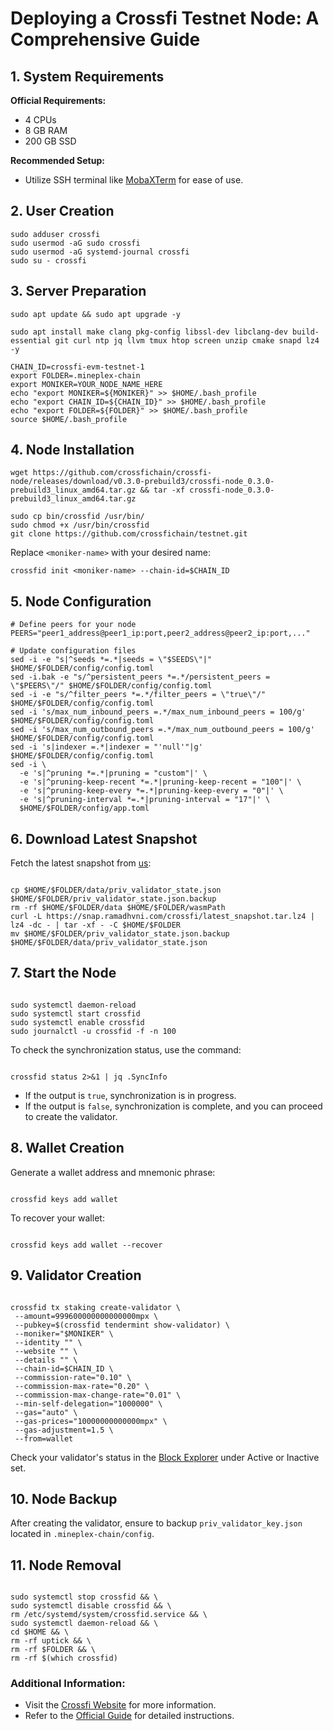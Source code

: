 # Deploying a Crossfi Testnet Node: A Comprehensive Guide

## 1. System Requirements

**Official Requirements:**

- 4 CPUs
- 8 GB RAM
- 200 GB SSD

**Recommended Setup:**

- Utilize SSH terminal like [MobaXTerm](https://mobaxterm.mobatek.net/download.html) for ease of use.

## 2. User Creation

```
sudo adduser crossfi
sudo usermod -aG sudo crossfi
sudo usermod -aG systemd-journal crossfi
sudo su - crossfi
```

## 3. Server Preparation

```
sudo apt update && sudo apt upgrade -y
```

```
sudo apt install make clang pkg-config libssl-dev libclang-dev build-essential git curl ntp jq llvm tmux htop screen unzip cmake snapd lz4 -y
```

```
CHAIN_ID=crossfi-evm-testnet-1
export FOLDER=.mineplex-chain
export MONIKER=YOUR_NODE_NAME_HERE
echo "export MONIKER=${MONIKER}" >> $HOME/.bash_profile
echo "export CHAIN_ID=${CHAIN_ID}" >> $HOME/.bash_profile
echo "export FOLDER=${FOLDER}" >> $HOME/.bash_profile
source $HOME/.bash_profile
```

## 4. Node Installation

```
wget https://github.com/crossfichain/crossfi-node/releases/download/v0.3.0-prebuild3/crossfi-node_0.3.0-prebuild3_linux_amd64.tar.gz && tar -xf crossfi-node_0.3.0-prebuild3_linux_amd64.tar.gz
```

```
sudo cp bin/crossfid /usr/bin/
sudo chmod +x /usr/bin/crossfid
git clone https://github.com/crossfichain/testnet.git
```

Replace `<moniker-name>` with your desired name:

```
crossfid init <moniker-name> --chain-id=$CHAIN_ID
```

## 5. Node Configuration

```
# Define peers for your node
PEERS="peer1_address@peer1_ip:port,peer2_address@peer2_ip:port,..."

# Update configuration files
sed -i -e "s|^seeds *=.*|seeds = \"$SEEDS\"|" $HOME/$FOLDER/config/config.toml
sed -i.bak -e "s/^persistent_peers *=.*/persistent_peers = \"$PEERS\"/" $HOME/$FOLDER/config/config.toml
sed -i -e "s/^filter_peers *=.*/filter_peers = \"true\"/" $HOME/$FOLDER/config/config.toml
sed -i 's/max_num_inbound_peers =.*/max_num_inbound_peers = 100/g' $HOME/$FOLDER/config/config.toml
sed -i 's/max_num_outbound_peers =.*/max_num_outbound_peers = 100/g' $HOME/$FOLDER/config/config.toml
sed -i 's|indexer =.*|indexer = "'null'"|g' $HOME/$FOLDER/config/config.toml
sed -i \
  -e 's|^pruning *=.*|pruning = "custom"|' \
  -e 's|^pruning-keep-recent *=.*|pruning-keep-recent = "100"|' \
  -e 's|^pruning-keep-every *=.*|pruning-keep-every = "0"|' \
  -e 's|^pruning-interval *=.*|pruning-interval = "17"|' \
  $HOME/$FOLDER/config/app.toml
```

## 6. Download Latest Snapshot
Fetch the latest snapshot from [us](https://github.com/dante4rt/Ramanode-Guides/blob/main/CrossFi/SNAPSHOT.md):
```

cp $HOME/$FOLDER/data/priv_validator_state.json $HOME/$FOLDER/priv_validator_state.json.backup
rm -rf $HOME/$FOLDER/data $HOME/$FOLDER/wasmPath
curl -L https://snap.ramadhvni.com/crossfi/latest_snapshot.tar.lz4 | lz4 -dc - | tar -xf - -C $HOME/$FOLDER
mv $HOME/$FOLDER/priv_validator_state.json.backup $HOME/$FOLDER/data/priv_validator_state.json

```

## 7. Start the Node
```

sudo systemctl daemon-reload
sudo systemctl start crossfid
sudo systemctl enable crossfid
sudo journalctl -u crossfid -f -n 100

```
To check the synchronization status, use the command:
```

crossfid status 2>&1 | jq .SyncInfo

```
- If the output is `true`, synchronization is in progress.
- If the output is `false`, synchronization is complete, and you can proceed to create the validator.

## 8. Wallet Creation
Generate a wallet address and mnemonic phrase:
```

crossfid keys add wallet

```
To recover your wallet:
```

crossfid keys add wallet --recover

```

## 9. Validator Creation
```

crossfid tx staking create-validator \
 --amount=999600000000000000mpx \
 --pubkey=$(crossfid tendermint show-validator) \
 --moniker="$MONIKER" \
 --identity "" \
 --website "" \
 --details "" \
 --chain-id=$CHAIN_ID \
 --commission-rate="0.10" \
 --commission-max-rate="0.20" \
 --commission-max-change-rate="0.01" \
 --min-self-delegation="1000000" \
 --gas="auto" \
 --gas-prices="10000000000000mpx" \
 --gas-adjustment=1.5 \
 --from=wallet

```
Check your validator's status in the [Block Explorer](https://testnet.itrocket.net/crossfi/uptime) under Active or Inactive set.

## 10. Node Backup
After creating the validator, ensure to backup `priv_validator_key.json` located in `.mineplex-chain/config`.

## 11. Node Removal
```

sudo systemctl stop crossfid && \
sudo systemctl disable crossfid && \
rm /etc/systemd/system/crossfid.service && \
sudo systemctl daemon-reload && \
cd $HOME && \
rm -rf uptick && \
rm -rf $FOLDER && \
rm -rf $(which crossfid)

```

### Additional Information:
- Visit the [Crossfi Website](https://crossfi.org/) for more information.
- Refer to the [Official Guide](https://github.com/crossfichain/testnet) for detailed instructions.
